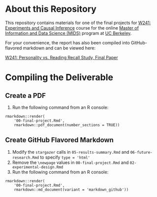 # About this Repository

This repository contains materials for one of the final projects for [W241: Experiments and Causal Inference](http://www.ischool.berkeley.edu/courses/datasci241) course for the online [Master of Information and Data Science (MIDS)](https://datascience.berkeley.edu) program at [UC Berkeley](http://www.berkeley.edu).

For your convenience, the report has also been compiled into GitHub-flavored markdown and can be viewed here:

[W241: Personality vs. Reading Recall Study, Final Paper](00-final-project.md)

# Compiling the Deliverable

## Create a PDF

1. Run the following command from an R console:

```
rmarkdown::render(
	'00-final-project.Rmd',
	rmarkdown::pdf_document(number_sections = TRUE))
```

## Create GitHub Flavored Markdown

1. Modify the `stargazer` calls in `05-results-summary.Rmd` and `06-future-research.Rmd` to specify `type = 'html'`
2. Remove the `\newpage` values in `00-final-project.Rmd` and `02-experimental-design.Rmd`
3. Run the following command from an R console:

```
rmarkdown::render(
	'00-final-project.Rmd',
	rmarkdown::md_document(variant = 'markdown_github'))
```